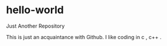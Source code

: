# hello-world
Just Another Repository

This is just an acquaintance with Github.
I like coding in c , c++ .
